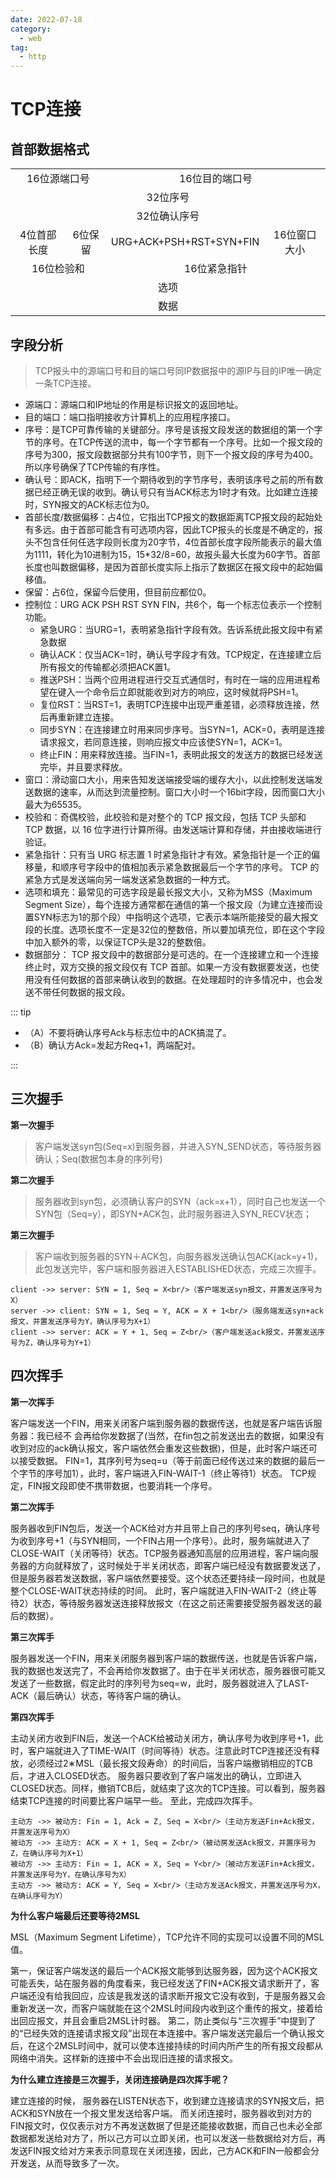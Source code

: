```yaml
---
date: 2022-07-18
category:
  - web
tag:
  - http
---
```


# TCP连接

## 首部数据格式

<table style="text-align: center;">
  <tr>
    <td colspan="2">16位源端口号</td>
    <td colspan="2">16位目的端口号</td>
  </tr>
  <tr>
    <td colspan="4">32位序号</td>
  </tr>
  <tr>
    <td colspan="4">32位确认序号</td>
  </tr>
  <tr>
    <td>4位首部长度</td>
    <td>6位保留</td>
    <td>URG+ACK+PSH+RST+SYN+FIN</td>
    <td>16位窗口大小</td>
  </tr>
  <tr>
    <td colspan="2">16位检验和</td>
    <td colspan="2">16位紧急指针</td>
  </tr>
  <tr>
    <td colspan="4">选项</td>
  </tr>
  <tr>
    <td colspan="4">数据</td>
  </tr>
</table>

## 字段分析

> TCP报头中的源端口号和目的端口号同IP数据报中的源IP与目的IP唯一确定一条TCP连接。

*   源端口：源端口和IP地址的作用是标识报文的返回地址。
*   目的端口：端口指明接收方计算机上的应用程序接口。
*   序号：是TCP可靠传输的关键部分。序号是该报文段发送的数据组的第一个字节的序号。在TCP传送的流中，每一个字节都有一个序号。比如一个报文段的序号为300，报文段数据部分共有100字节，则下一个报文段的序号为400。所以序号确保了TCP传输的有序性。
*   确认号：即ACK，指明下一个期待收到的字节序号，表明该序号之前的所有数据已经正确无误的收到。确认号只有当ACK标志为1时才有效。比如建立连接时，SYN报文的ACK标志位为0。
*   首部长度/数据偏移：占4位，它指出TCP报文的数据距离TCP报文段的起始处有多远。由于首部可能含有可选项内容，因此TCP报头的长度是不确定的，报头不包含任何任选字段则长度为20字节，4位首部长度字段所能表示的最大值为1111，转化为10进制为15，15\*32/8=60，故报头最大长度为60字节。首部长度也叫数据偏移，是因为首部长度实际上指示了数据区在报文段中的起始偏移值。
*   保留：占6位，保留今后使用，但目前应都位0。
*   控制位：URG ACK PSH RST SYN FIN，共6个，每一个标志位表示一个控制功能。
    *   紧急URG：当URG=1，表明紧急指针字段有效。告诉系统此报文段中有紧急数据
    *   确认ACK：仅当ACK=1时，确认号字段才有效。TCP规定，在连接建立后所有报文的传输都必须把ACK置1。
    *   推送PSH：当两个应用进程进行交互式通信时，有时在一端的应用进程希望在键入一个命令后立即就能收到对方的响应，这时候就将PSH=1。
    *   复位RST：当RST=1，表明TCP连接中出现严重差错，必须释放连接，然后再重新建立连接。
    *   同步SYN：在连接建立时用来同步序号。当SYN=1，ACK=0，表明是连接请求报文，若同意连接，则响应报文中应该使SYN=1，ACK=1。
    *   终止FIN：用来释放连接。当FIN=1，表明此报文的发送方的数据已经发送完毕，并且要求释放。
*   窗口：滑动窗口大小，用来告知发送端接受端的缓存大小，以此控制发送端发送数据的速率，从而达到流量控制。窗口大小时一个16bit字段，因而窗口大小最大为65535。
*   校验和：奇偶校验，此校验和是对整个的 TCP 报文段，包括 TCP 头部和 TCP 数据，以 16 位字进行计算所得。由发送端计算和存储，并由接收端进行验证。
*   紧急指针：只有当 URG 标志置 1 时紧急指针才有效。紧急指针是一个正的偏移量，和顺序号字段中的值相加表示紧急数据最后一个字节的序号。 TCP 的紧急方式是发送端向另一端发送紧急数据的一种方式。
*   选项和填充：最常见的可选字段是最长报文大小，又称为MSS（Maximum Segment Size），每个连接方通常都在通信的第一个报文段（为建立连接而设置SYN标志为1的那个段）中指明这个选项，它表示本端所能接受的最大报文段的长度。选项长度不一定是32位的整数倍，所以要加填充位，即在这个字段中加入额外的零，以保证TCP头是32的整数倍。
*   数据部分： TCP 报文段中的数据部分是可选的。在一个连接建立和一个连接终止时，双方交换的报文段仅有 TCP 首部。如果一方没有数据要发送，也使用没有任何数据的首部来确认收到的数据。在处理超时的许多情况中，也会发送不带任何数据的报文段。

::: tip

* （A）不要将确认序号Ack与标志位中的ACK搞混了。
* （B）确认方Ack=发起方Req+1，两端配对。

:::

## 三次握手

**第一次握手**

> 客户端发送syn包(Seq=x)到服务器，并进入SYN_SEND状态，等待服务器确认；Seq(数据包本身的序列号)

**第二次握手**

> 服务器收到syn包，必须确认客户的SYN（ack=x+1），同时自己也发送一个SYN包（Seq=y），即SYN+ACK包，此时服务器进入SYN_RECV状态；

**第三次握手**

> 客户端收到服务器的SYN＋ACK包，向服务器发送确认包ACK(ack=y+1)，此包发送完毕，客户端和服务器进入ESTABLISHED状态，完成三次握手。

```sequence
client ->> server: SYN = 1, Seq = X<br/>（客户端发送syn报文，并置发送序号为X）
server ->> client: SYN = 1, Seq = Y, ACK = X + 1<br/>（服务端发送syn+ack报文，并置发送序号为Y，确认序号为X+1）
client ->> server: ACK = Y + 1, Seq = Z<br/>（客户端发送ack报文，并置发送序号为Z，确认序号为Y+1）
```

## 四次挥手

**第一次挥手**

客户端发送一个FIN，用来关闭客户端到服务器的数据传送，也就是客户端告诉服务器：我已经不 会再给你发数据了(当然，在fin包之前发送出去的数据，如果没有收到对应的ack确认报文，客户端依然会重发这些数据)，但是，此时客户端还可 以接受数据。
FIN=1，其序列号为seq=u（等于前面已经传送过来的数据的最后一个字节的序号加1），此时，客户端进入FIN-WAIT-1（终止等待1）状态。 TCP规定，FIN报文段即使不携带数据，也要消耗一个序号。

**第二次挥手**

服务器收到FIN包后，发送一个ACK给对方并且带上自己的序列号seq，确认序号为收到序号+1（与SYN相同，一个FIN占用一个序号）。此时，服务端就进入了CLOSE-WAIT（关闭等待）状态。TCP服务器通知高层的应用进程，客户端向服务器的方向就释放了，这时候处于半关闭状态，即客户端已经没有数据要发送了，但是服务器若发送数据，客户端依然要接受。这个状态还要持续一段时间，也就是整个CLOSE-WAIT状态持续的时间。
此时，客户端就进入FIN-WAIT-2（终止等待2）状态，等待服务器发送连接释放报文（在这之前还需要接受服务器发送的最后的数据）。

**第三次挥手**

服务器发送一个FIN，用来关闭服务器到客户端的数据传送，也就是告诉客户端，我的数据也发送完了，不会再给你发数据了。由于在半关闭状态，服务器很可能又发送了一些数据，假定此时的序列号为seq=w，此时，服务器就进入了LAST-ACK（最后确认）状态，等待客户端的确认。

**第四次挥手**

主动关闭方收到FIN后，发送一个ACK给被动关闭方，确认序号为收到序号+1，此时，客户端就进入了TIME-WAIT（时间等待）状态。注意此时TCP连接还没有释放，必须经过2∗MSL（最长报文段寿命）的时间后，当客户端撤销相应的TCB后，才进入CLOSED状态。
服务器只要收到了客户端发出的确认，立即进入CLOSED状态。同样，撤销TCB后，就结束了这次的TCP连接。可以看到，服务器结束TCP连接的时间要比客户端早一些。
至此，完成四次挥手。

```sequence
主动方 ->> 被动方: Fin = 1, Ack = Z, Seq = X<br/>（主动方发送Fin+Ack报文，并置发送序号为X）
被动方 ->> 主动方: ACK = X + 1, Seq = Z<br/>（被动房发送Ack报文，并置序号为Z，在确认序号为X+1）
被动方 ->> 主动方: Fin = 1, ACK = X, Seq = Y<br/>（被动方发送Fin+Ack报文，并置发送序号为Y，在确认序号为X）
主动方 ->> 被动方: ACK = Y, Seq = X<br/>（主动方发送Ack报文，并置发送序号为X，在确认序号为Y）
```

**为什么客户端最后还要等待2MSL**

MSL（Maximum Segment Lifetime），TCP允许不同的实现可以设置不同的MSL值。

第一，保证客户端发送的最后一个ACK报文能够到达服务器，因为这个ACK报文可能丢失，站在服务器的角度看来，我已经发送了FIN+ACK报文请求断开了，客户端还没有给我回应，应该是我发送的请求断开报文它没有收到，于是服务器又会重新发送一次，而客户端就能在这个2MSL时间段内收到这个重传的报文，接着给出回应报文，并且会重启2MSL计时器。
第二，防止类似与“三次握手”中提到了的“已经失效的连接请求报文段”出现在本连接中。客户端发送完最后一个确认报文后，在这个2MSL时间中，就可以使本连接持续的时间内所产生的所有报文段都从网络中消失。这样新的连接中不会出现旧连接的请求报文。

**为什么建立连接是三次握手，关闭连接确是四次挥手呢？**

建立连接的时候， 服务器在LISTEN状态下，收到建立连接请求的SYN报文后，把ACK和SYN放在一个报文里发送给客户端。
而关闭连接时，服务器收到对方的FIN报文时，仅仅表示对方不再发送数据了但是还能接收数据，而自己也未必全部数据都发送给对方了，所以己方可以立即关闭，也可以发送一些数据给对方后，再发送FIN报文给对方来表示同意现在关闭连接，因此，己方ACK和FIN一般都会分开发送，从而导致多了一次。


